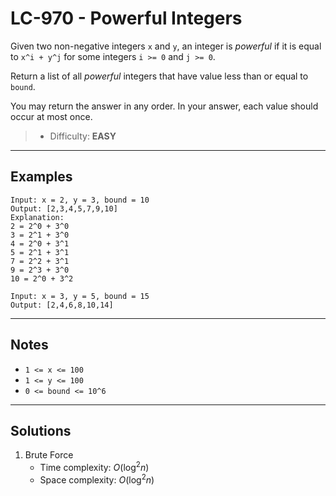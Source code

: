 # LC-970 - Powerful Integers

Given two non-negative integers `x` and `y`, an integer is *powerful* if it is equal to `x^i + y^j` for some integers `i >= 0` and `j >= 0`.

Return a list of all *powerful* integers that have value less than or equal to `bound`.

You may return the answer in any order.  In your answer, each value should occur at most once.

> * Difficulty: **EASY**

---
## Examples

```
Input: x = 2, y = 3, bound = 10
Output: [2,3,4,5,7,9,10]
Explanation:
2 = 2^0 + 3^0
3 = 2^1 + 3^0
4 = 2^0 + 3^1
5 = 2^1 + 3^1
7 = 2^2 + 3^1
9 = 2^3 + 3^0
10 = 2^0 + 3^2
```

```
Input: x = 3, y = 5, bound = 15
Output: [2,4,6,8,10,14]
```

---
## Notes

* `1 <= x <= 100`
* `1 <= y <= 100`
* `0 <= bound <= 10^6`

---
## Solutions

1. Brute Force
    * Time complexity: $O(\log^2{n})$
    * Space complexity: $O(\log^2{n})$